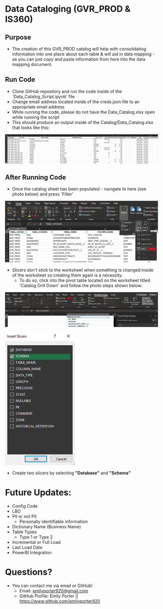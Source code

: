 # Data Cataloging (GVR_PROD & IS360)

## Purpose
* The creation of this GVR_PROD catalog will help with consolidating information into one place about each table & will aid in data mapping - as you can just copy and paste information from here into the data mapping document.


## Run Code
* Clone GitHub repository and run the code inside of the 'Data_Catalog_Script.ipynb' file
* Change email address located inside of the creds.json file to an appropriate email address
* While running the code, please do not have the Data_Catalog.xlsx open while running the script
* This should produce an output inside of the Catalog/Data_Catalog.xlsx that looks like this:

<p>
  <img 
    src=Photos/catalog_creation.png
  >
</p>

## After Running Code

* Once the catalog sheet has been populated - navigate to here (see photo below) and press 'Filter'

<p>
  <img 
    src=Photos/filter.png
  >
</p>

* Slicers don't stick to the worksheet when something is changed inside of the worksheet so creating them again is a necessity.
    * To do so, click into the pivot table located on the worksheet titled 'Catalog Drill Down' and follow the photo steps shown below:

<p>
  <img 
    src=Photos/slicers.png
  >
</p>

<p>
  <img 
    src=Photos/slicer_selector.png
  >
</p>

* Create two slicers by selecting **"Database"** and **"Schema"**

# Future Updates: 
* Config Code
* LBO
* PII or not PII
    * Personally identifiable information
* Dictionary Name (Business Name)
* Table Types
    * Type 1 or Type 2
* Incremental or Full Load
* Last Load Date
* PowerBI Integration

# Questions?

* You can contact me via email or GitHub!
    * Email: emilyporter920@gmail.com
    * GitHub Profile: Emily Porter || https://www.github.com/emilyporter920 
